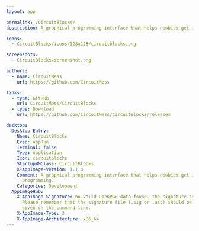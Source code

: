 ```yaml
---
layout: app

permalink: /CircuitBlocks/
description: A graphical programming interface that helps newbies get into embedded programming.

icons:
  - CircuitBlocks/icons/128x128/circuitblocks.png

screenshots:
  - CircuitBlocks/screenshot.png

authors:
  - name: CircuitMess
    url: https://github.com/CircuitMess

links:
  - type: GitHub
    url: CircuitMess/CircuitBlocks
  - type: Download
    url: https://github.com/CircuitMess/CircuitBlocks/releases

desktop:
  Desktop Entry:
    Name: CircuitBlocks
    Exec: AppRun
    Terminal: false
    Type: Application
    Icon: circuitblocks
    StartupWMClass: CircuitBlocks
    X-AppImage-Version: 1.1.0
    Comment: A graphical programming interface that helps newbies get into embedded
      programming.
    Categories: Development
  AppImageHub:
    X-AppImage-Signature: no valid OpenPGP data found. the signature could not be verified.
      Please remember that the signature file (.sig or .asc) should be the first file
      given on the command line.
    X-AppImage-Type: 2
    X-AppImage-Architecture: x86_64
---
```

